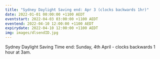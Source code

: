 ```yaml
---
title: "Sydney Daylight Saving end: Apr 3 (clocks backwards 1hr)"
date: 2022-01-01 00:00:00 +1100 AEDT
eventstart: 2022-04-03 03:00:00 +1100 AEDT
eventend: 2022-04-10 12:00:00 +1100 AEDT
expirydate: 2022-04-10 12:00:00 +1100 AEDT
img: images/dlsendID.jpg
---
```


Sydney Daylight Saving Time end: Sunday, 4th April - clocks backwards 1 hour at 3am.